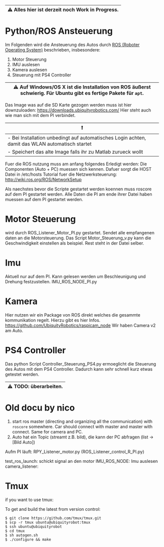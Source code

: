 | :warning: Alles hier ist derzeit noch Work in Progress.|
| --- |
# Python/ROS Ansteuerung
Im Folgenden wird die Ansteuerung des Autos durch [ROS (Roboter Operating System)](http://www.ros.org/) beschrieben, insbesondere:

1. Motor Steuerung
2. IMU auslesen
3. Kamera auslesen
4. Steuerung mit PS4 Controller
<!-- 
    TODO: überarbeiten
Dazu wird Folgendes benoetigt :
1. Linux/Mac
2. Python
3. ROS Kinetic
4. Eventuell andere Packages wie z.B. OpenCV
 -->
| :warning: Auf Windows/OS X ist die Installation von ROS äußerst schwierig. Für Ubuntu gibt es fertige Pakete für `apt`.|
| --- |

Das Image was auf die SD Karte gezogen werden muss ist hier downzuloaden: https://downloads.ubiquityrobotics.com/
Hier steht auch wie man sich mit dem PI verbindet.

| :heavy_exclamation_mark: |
-------------- | 
| - Bei Installation unbedingt auf automatisches Login achten, damit das WLAN automatisch startet|
| - Speichert das alte Image falls ihr zu Matlab zurueck wollt|


Fuer die ROS nutzung muss am anfang folgendes Erledigt werden:
Die Componenten (Auto + PC) muessen sich kennen. Dafuer sorgt die HOST Datei in /etc/hosts
Tutorial fuer die Netzwerksteuerung: http://wiki.ros.org/ROS/NetworkSetup

Als naechstes bevor die Scripte gestartet werden koennen muss roscore auf dem PI gestartet werden. Alle Daten die PI am ende ihrer Datei haben muessen auf dem PI gestartet werden. 

 
# Motor Steuerung
wird durch ROS_Listener_Motor_PI.py gestartet. Sendet alle empfangenen daten an die Motorsteuerung.
Das Script Motor_Steuerung_v.py kann die Geschwindigkeit einstellen als beispiel. Rest steht in der Datei selber. 
# Imu
Aktuell nur auf dem PI. Kann gelesen werden um Beschleunigung und Drehung festzustellen. IMU_ROS_NODE_PI.py

# Kamera

Hier nutzen wir ein Package von ROS direkt welches die gesammte kommunikation regelt. Hierzu gibt es hier Infos.
https://github.com/UbiquityRobotics/raspicam_node
Wir haben Camera v2 am Auto.
# PS4 Controller
Das python Script Controller_Steuerung_PS4.py ermoeglicht die Steuerung des Autos mit dem PS4 Controller. Dadurch kann sehr schnell kurz etwas getestet werden.




| :warning: TODO: überarbeiten.|
| --- |
# Old docu by nico
1. start ros master (directing and organizing all the communication) with `roscore` somewhere. Car should connect with master and master with connect. Same for camera and PC.
2. Auto hat ein Topic (streamt z.B. bild), die kann der PC abfragen (list -> [Bild Auto])

Aufm PI läuft:
RPY_Listener_motor.py (ROS_Listener_control_R_PI.py)

test_ros_launch: schickt signal an den motor
IMU_ROS_NODE: Imu auslesen
camera_listener: 




# Tmux
if you want to use tmux:

To get and build the latest from version control:

    $ git clone https://github.com/tmux/tmux.git
    $ scp -r tmux ubuntu@ubiquityrobot:tmux
    $ ssh ubuntu@ubiquityrobot
    $ cd tmux
    $ sh autogen.sh
    $ ./configure && make
